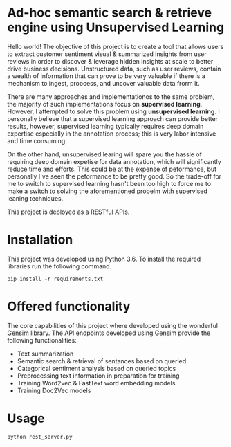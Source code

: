# Ad-hoc semantic search & retrieve engine using Unsupervised Learning

Hello world! The objective of this project is to create a tool that allows users to extract customer sentiment visual & summarized insights from user reviews in order to discover & leverage hidden insights at scale to better drive business decisions. Unstructured data, such as user reviews, contain a wealth of information that can prove to be very valuable if there is a mechanism to ingest, proocess, and uncover valuable data frorm it.

There are many approaches and implementationos to the same problem, the majority of such implementations focus on **supervised learning**. However, I attempted to solve this problem using **unsupervised learning**. I personally believe that a supervised learning approach can provide better results, however, supervised learning typically requires deep domain expertise especially in the annotation process; this is very labor intensive and time consuming. 

On the other hand, unsupervised learing will spare you the hassle of requiring deep domain expetise for data annotation, which will significantly reduce time and efforts. This could be at the expense of peformance, but personally I've seen the peformance to be pretty good. So the trade-off for me to switch to supervised learning hasn't been too high to force me to make a switch to solving the aforementioned probelm with supervised leaning techniques.

This project is deployed as a RESTful APIs.

# Installation

This project was developed using Python 3.6. To install the required libraries run the following command.

```
pip install -r requirements.txt
```

# Offered functionality

The core capabilities of this project where developed using the wonderful [Gensim] library. The API endpoints developed using Gensim provide the following functionalities:

* Text summarization
* Semantic search & retrieval of sentances based on queried
* Categorical sentiment analysis based on queried topics
* Preprocessing text information in preparation for training
* Training Word2vec & FastText word embedding models
* Training Doc2Vec models

# Usage

```
python rest_server.py
```

[Gensim]: https://radimrehurek.com/gensim/
